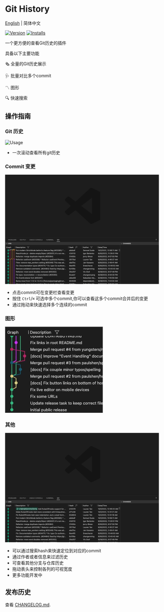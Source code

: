 # Git History

[English](README.md) | 简体中文

[![Version](https://vsmarketplacebadge.apphb.com/version/guodongsun.vscode-git-cruise.svg)](https://marketplace.visualstudio.com/items?itemName=guodongsun.vscode-git-cruise)
[![Installs](https://vsmarketplacebadge.apphb.com/installs/guodongsun.vscode-git-cruise.svg)](https://marketplace.visualstudio.com/items?itemName=guodongsun.vscode-git-cruise)

一个更方便的查看Git历史的插件

具备以下主要功能

🗞️ 全量的Git历史展示

🩺 批量对比多个commit

〽️ 图形

🔍 快速搜索

## 操作指南

### Git 历史

![Usage](./assets/usage/full-history.gif)

- 一次滚动查看所有git历史

### Commit 变更

![Usage](./assets/usage/changes.gif)

- 点击commit可在变更栏查看变更
- 按住 `Ctrl`/`⌘` 可选中多个commit,你可以查看这多个commit合并后的变更
- 通过拖动来快速选择多个连续的commit

### 图形

![Usage](./assets/usage/graph.gif)

### 其他

![Usage](./assets/usage/search.gif)

- 可以通过搜索hash来快速定位到对应的commit
- 通过作者或者信息来过滤历史
- 可查看其他分支与仓库历史
- 拖动表头来控制各列的可视宽度
- 更多功能开发中

## 发布历史

查看 [CHANGELOG.md](CHANGELOG.md).
